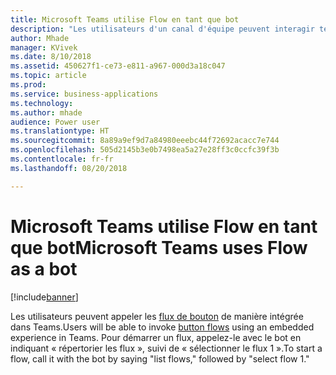 ```yaml
---
title: Microsoft Teams utilise Flow en tant que bot
description: "Les utilisateurs d'un canal d'équipe peuvent interagir textuellement avec un flux, en tapant simplement des commandes dans un canal pour interagir avec celui-ci."
author: Mhade
manager: KVivek
ms.date: 8/10/2018
ms.assetid: 450627f1-ce73-e811-a967-000d3a18c047
ms.topic: article
ms.prod: 
ms.service: business-applications
ms.technology: 
ms.author: mhade
audience: Power user
ms.translationtype: HT
ms.sourcegitcommit: 8a89a9ef9d7a84980eeebc44f72692acacc7e744
ms.openlocfilehash: 505d2145b3e0b7498ea5a27e28ff3c0ccfc39f3b
ms.contentlocale: fr-fr
ms.lasthandoff: 08/20/2018

---
```

# <a name="microsoft-teams-uses-flow-as-a-bot"></a><span data-ttu-id="df779-103">Microsoft Teams utilise Flow en tant que bot</span><span class="sxs-lookup"><span data-stu-id="df779-103">Microsoft Teams uses Flow as a bot</span></span>


[!include[banner](../../includes/banner.md)]

<span data-ttu-id="df779-104">Les utilisateurs peuvent appeler les [flux de bouton](https://docs.microsoft.com/flow/introduction-to-button-flows) de manière intégrée dans Teams.</span><span class="sxs-lookup"><span data-stu-id="df779-104">Users will be able to invoke [button flows](https://docs.microsoft.com/flow/introduction-to-button-flows) using an embedded experience in Teams.</span></span> <span data-ttu-id="df779-105">Pour démarrer un flux, appelez-le avec le bot en indiquant « répertorier les flux », suivi de « sélectionner le flux 1 ».</span><span class="sxs-lookup"><span data-stu-id="df779-105">To start a flow, call it with the bot by saying "list flows," followed by "select flow 1."</span></span>


